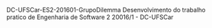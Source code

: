 DC-UFSCar-ES2-201601-GrupoDilemma
Desenvolvimento do trabalho pratico de Engenharia de Software 2 20016/1 - DC-UFSCar
